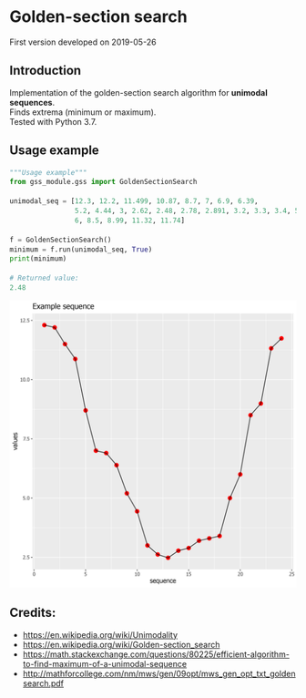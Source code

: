 Golden-section search
================
First version developed on 2019-05-26

## Introduction
Implementation of the golden-section search algorithm for **unimodal
sequences**.  
Finds extrema (minimum or maximum).  
Tested with Python 3.7.


## Usage example

``` python
"""Usage example"""
from gss_module.gss import GoldenSectionSearch

unimodal_seq = [12.3, 12.2, 11.499, 10.87, 8.7, 7, 6.9, 6.39,
                5.2, 4.44, 3, 2.62, 2.48, 2.78, 2.891, 3.2, 3.3, 3.4, 5,
                6, 8.5, 8.99, 11.32, 11.74]

f = GoldenSectionSearch()
minimum = f.run(unimodal_seq, True)
print(minimum)

# Returned value:
2.48
```

![Example sequence](misc/unimodal.png)


## Credits:

* https://en.wikipedia.org/wiki/Unimodality
* https://en.wikipedia.org/wiki/Golden-section_search
* https://math.stackexchange.com/questions/80225/efficient-algorithm-to-find-maximum-of-a-unimodal-sequence
* http://mathforcollege.com/nm/mws/gen/09opt/mws_gen_opt_txt_goldensearch.pdf
